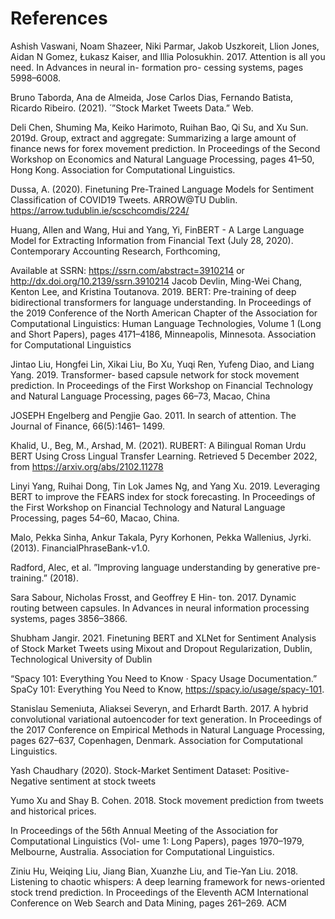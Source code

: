 # References

Ashish Vaswani, Noam Shazeer, Niki Parmar, Jakob Uszkoreit, Llion Jones, Aidan N Gomez,
Łukasz Kaiser, and Illia Polosukhin. 2017. Attention is all you need. In Advances in neural in-
formation pro- cessing systems, pages 5998–6008.

Bruno Taborda, Ana de Almeida, Jose Carlos Dias, Fernando Batista, Ricardo Ribeiro. (2021).  ́
”Stock Market Tweets Data.” Web.

Deli Chen, Shuming Ma, Keiko Harimoto, Ruihan Bao, Qi Su, and Xu Sun. 2019d. Group, extract and aggregate: Summarizing a large amount of finance news for forex movement prediction. In Proceedings of the Second Workshop on Economics and Natural Language Processing, pages 41–50, Hong Kong. Association for Computational Linguistics.

Dussa, A. (2020). Finetuning Pre-Trained Language Models for Sentiment Classification of
COVID19 Tweets. ARROW@TU Dublin. https://arrow.tudublin.ie/scschcomdis/224/

Huang, Allen and Wang, Hui and Yang, Yi, FinBERT - A Large Language Model for Extracting Information from Financial Text (July 28, 2020). Contemporary Accounting Research, Forthcoming,

Available at SSRN: https://ssrn.com/abstract=3910214 or http://dx.doi.org/10.2139/ssrn.3910214 Jacob Devlin, Ming-Wei Chang, Kenton Lee, and Kristina Toutanova. 2019. BERT: Pre-training of deep bidirectional transformers for language understanding. In Proceedings of the 2019 Conference of the North American Chapter of the Association for Computational Linguistics: Human Language Technologies, Volume 1 (Long and Short Papers), pages 4171–4186, Minneapolis, Minnesota. Association for Computational Linguistics

Jintao Liu, Hongfei Lin, Xikai Liu, Bo Xu, Yuqi Ren, Yufeng Diao, and Liang Yang. 2019.
Transformer- based capsule network for stock movement prediction. In Proceedings of the First
Workshop on Financial Technology and Natural Language Processing, pages 66–73, Macao, China

JOSEPH Engelberg and Pengjie Gao. 2011. In search of attention. The Journal of Finance,
66(5):1461– 1499.

Khalid, U., Beg, M., Arshad, M. (2021). RUBERT: A Bilingual Roman Urdu BERT Using Cross
Lingual Transfer Learning. Retrieved 5 December 2022, from https://arxiv.org/abs/2102.11278

Linyi Yang, Ruihai Dong, Tin Lok James Ng, and Yang Xu. 2019. Leveraging BERT to improve the FEARS index for stock forecasting. In Proceedings of the First Workshop on Financial Technology and Natural Language Processing, pages 54–60, Macao, China.

Malo, Pekka Sinha, Ankur Takala, Pyry Korhonen, Pekka Wallenius, Jyrki. (2013).
FinancialPhraseBank-v1.0.

Radford, Alec, et al. ”Improving language understanding by generative pre-training.” (2018).

Sara Sabour, Nicholas Frosst, and Geoffrey E Hin- ton. 2017. Dynamic routing between capsules.
In Advances in neural information processing systems, pages 3856–3866.

Shubham Jangir. 2021. Finetuning BERT and XLNet for Sentiment Analysis of Stock Market
Tweets using Mixout and Dropout Regularization, Dublin, Technological University of Dublin

“Spacy 101: Everything You Need to Know · Spacy Usage Documentation.” SpaCy 101: Everything You Need to Know, https://spacy.io/usage/spacy-101.

Stanislau Semeniuta, Aliaksei Severyn, and Erhardt Barth. 2017. A hybrid convolutional variational autoencoder for text generation. In Proceedings of the 2017 Conference on Empirical Methods in Natural Language Processing, pages 627–637, Copenhagen, Denmark. Association for Computational Linguistics.

Yash Chaudhary (2020). Stock-Market Sentiment Dataset: Positive-Negative sentiment at stock
tweets

Yumo Xu and Shay B. Cohen. 2018. Stock movement prediction from tweets and historical prices.

In Proceedings of the 56th Annual Meeting of the Association for Computational Linguistics (Vol-
ume 1: Long Papers), pages 1970–1979, Melbourne, Australia. Association for Computational
Linguistics.

Ziniu Hu, Weiqing Liu, Jiang Bian, Xuanzhe Liu, and Tie-Yan Liu. 2018. Listening to chaotic
whispers: A deep learning framework for news-oriented stock trend prediction. In Proceedings of the Eleventh ACM International Conference on Web Search and Data Mining, pages 261–269. ACM

